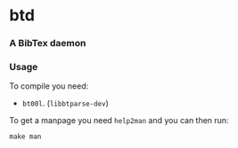 # btd
### A BibTex daemon

### Usage
To compile you need:
- `bt00l`. (`libbtparse-dev`)

To get a manpage you need `help2man` and you can then run:
```
make man
```
